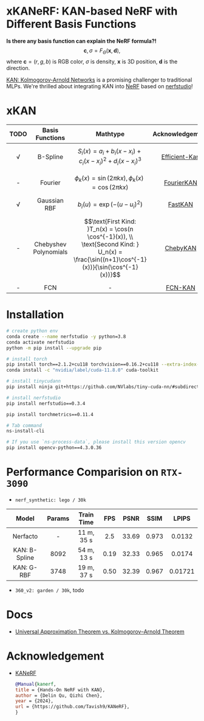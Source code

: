 # xKANeRF: KAN-based NeRF with Different Basis Functions

**Is there any basis function can explain the NeRF formula?!** 
$$\mathbf{c}, \sigma = F_{\Theta}(\mathbf{x}, \mathbf{d}),$$
 where $\mathbf{c}=(r,g,b)$ is RGB color, $\sigma$ is density, $\mathbf{x}$ is 3D position, $\mathbf{d}$ is the direction. 


[KAN: Kolmogorov-Arnold Networks](https://github.com/KindXiaoming/pykan) is a promising challenger to traditional MLPs. We're thrilled about integrating KAN into [NeRF](https://www.matthewtancik.com/nerf) based on [nerfstudio](https://github.com/nerfstudio-project/nerfstudio)! 

# xKAN
| TODO | Basis Functions | Mathtype | Acknowledgement|
|:--------:|:---------:|:-------:|:------:|
| √ | B-Spline | $$S_i(x) = a_i + b_i(x - x_i) + c_i(x - x_i)^2 + d_i(x - x_i)^3$$| [Efficient-Kan](https://github.com/Blealtan/efficient-kan) |
| - | Fourier | $$\phi_k(x) = \sin(2\pi kx), \phi_k(x) = \cos(2\pi kx)$$ | [FourierKAN](https://github.com/GistNoesis/FourierKAN/) |
| √ | Gaussian RBF | $$b_{i}(u)=\exp(-(u-u_i)^2)$$| [FastKAN](https://github.com/ZiyaoLi/fast-kan) |
| - | Chebyshev Polynomials | $$\text{First Kind: }T_n(x) = \cos(n \cos^{-1}(x)), \\ \text{Second Kind: } U_n(x) = \frac{\sin((n+1)\cos^{-1}(x))}{\sin(\cos^{-1}(x))}$$ | [ChebyKAN](https://github.com/SynodicMonth/ChebyKAN) |
|- | FCN | - | [FCN-KAN](https://github.com/Zhangyanbo/FCN-KAN) |


# Installation
```bash
# create python env
conda create --name nerfstudio -y python=3.8
conda activate nerfstudio
python -m pip install --upgrade pip

# install torch
pip install torch==2.1.2+cu118 torchvision==0.16.2+cu118 --extra-index-url https://download.pytorch.org/whl/cu118
conda install -c "nvidia/label/cuda-11.8.0" cuda-toolkit

# install tinycudann
pip install ninja git+https://github.com/NVlabs/tiny-cuda-nn/#subdirectory=bindings/torch

# install nerfstudio
pip install nerfstudio==0.3.4

pip install torchmetrics==0.11.4

# Tab command
ns-install-cli 

# If you use `ns-process-data`, please install this version opencv
pip install opencv-python==4.3.0.36
```

# Performance Comparision on `RTX-3090`
- `nerf_synthetic: lego / 30k`

|Model| Params | Train Time | FPS | PSNR| SSIM | LPIPS | 
|:---:|:---:|:----:|:-----:|:-----:|:----:|:-----:|
|Nerfacto| - | 11 m, 35 s| 2.5| 33.69|0.973|0.0132|
|KAN: B-Spline|8092| 54 m, 13 s|0.19|32.33|0.965|0.0174|
|KAN: G-RBF|3748| 19 m, 37 s |0.50|32.39|0.967|0.01721|

- `360_v2: garden / 30k`, todo

# Docs
- [Universal Approximation Theorem vs. Kolmogorov–Arnold Theorem](docs/Theorem.md)


# Acknowledgement
- [KANeRF](https://github.com/Tavish9/KANeRF)
    ```bibtex
    @Manual{kanerf,
    title = {Hands-On NeRF with KAN},
    author = {Delin Qu, Qizhi Chen},
    year = {2024},
    url = {https://github.com/Tavish9/KANeRF},
    }
    ```